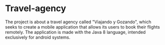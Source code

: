 # Travel-agency
The project is about a travel agency called "Viajando y Gozando", which seeks to create a mobile application that allows its users to book their flights remotely. 
The application is made with the Java 8 language, intended exclusively for android systems. 
